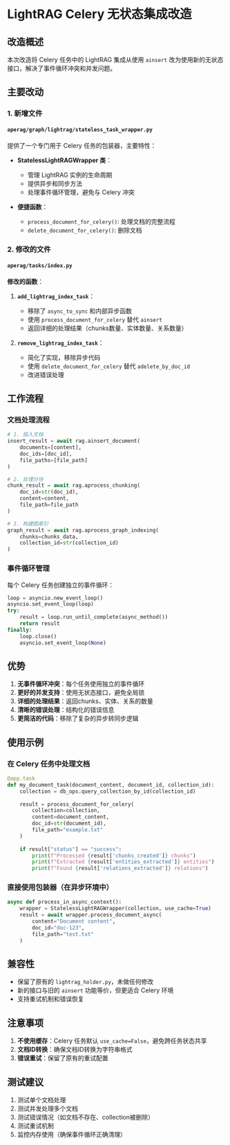 # LightRAG Celery 无状态集成改造

## 改造概述

本次改造将 Celery 任务中的 LightRAG 集成从使用 `ainsert` 改为使用新的无状态接口，解决了事件循环冲突和并发问题。

## 主要改动

### 1. 新增文件

#### `aperag/graph/lightrag/stateless_task_wrapper.py`

提供了一个专门用于 Celery 任务的包装器，主要特性：

- **StatelessLightRAGWrapper 类**：
  - 管理 LightRAG 实例的生命周期
  - 提供异步和同步方法
  - 处理事件循环管理，避免与 Celery 冲突

- **便捷函数**：
  - `process_document_for_celery()`: 处理文档的完整流程
  - `delete_document_for_celery()`: 删除文档

### 2. 修改的文件

#### `aperag/tasks/index.py`

**修改的函数**：

1. **`add_lightrag_index_task`**：
   - 移除了 `async_to_sync` 和内部异步函数
   - 使用 `process_document_for_celery` 替代 `ainsert`
   - 返回详细的处理结果（chunks数量、实体数量、关系数量）

2. **`remove_lightrag_index_task`**：
   - 简化了实现，移除异步代码
   - 使用 `delete_document_for_celery` 替代 `adelete_by_doc_id`
   - 改进错误处理

## 工作流程

### 文档处理流程

```python
# 1. 插入文档
insert_result = await rag.ainsert_document(
    documents=[content],
    doc_ids=[doc_id],
    file_paths=[file_path]
)

# 2. 处理分块
chunk_result = await rag.aprocess_chunking(
    doc_id=str(doc_id),
    content=content,
    file_path=file_path
)

# 3. 构建图索引
graph_result = await rag.aprocess_graph_indexing(
    chunks=chunks_data,
    collection_id=str(collection_id)
)
```

### 事件循环管理

每个 Celery 任务创建独立的事件循环：

```python
loop = asyncio.new_event_loop()
asyncio.set_event_loop(loop)
try:
    result = loop.run_until_complete(async_method())
    return result
finally:
    loop.close()
    asyncio.set_event_loop(None)
```

## 优势

1. **无事件循环冲突**：每个任务使用独立的事件循环
2. **更好的并发支持**：使用无状态接口，避免全局锁
3. **详细的处理结果**：返回chunks、实体、关系的数量
4. **清晰的错误处理**：结构化的错误信息
5. **更简洁的代码**：移除了复杂的异步转同步逻辑

## 使用示例

### 在 Celery 任务中处理文档

```python
@app.task
def my_document_task(document_content, document_id, collection_id):
    collection = db_ops.query_collection_by_id(collection_id)
    
    result = process_document_for_celery(
        collection=collection,
        content=document_content,
        doc_id=str(document_id),
        file_path="example.txt"
    )
    
    if result["status"] == "success":
        print(f"Processed {result['chunks_created']} chunks")
        print(f"Extracted {result['entities_extracted']} entities")
        print(f"Found {result['relations_extracted']} relations")
```

### 直接使用包装器（在异步环境中）

```python
async def process_in_async_context():
    wrapper = StatelessLightRAGWrapper(collection, use_cache=True)
    result = await wrapper.process_document_async(
        content="Document content",
        doc_id="doc-123",
        file_path="test.txt"
    )
```

## 兼容性

- 保留了原有的 `lightrag_holder.py`，未做任何修改
- 新的接口与旧的 `ainsert` 功能等价，但更适合 Celery 环境
- 支持重试机制和错误恢复

## 注意事项

1. **不使用缓存**：Celery 任务默认 `use_cache=False`，避免跨任务状态共享
2. **文档ID转换**：确保文档ID转换为字符串格式
3. **错误重试**：保留了原有的重试配置

## 测试建议

1. 测试单个文档处理
2. 测试并发处理多个文档
3. 测试错误情况（如文档不存在、collection被删除）
4. 测试重试机制
5. 监控内存使用（确保事件循环正确清理） 